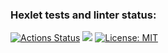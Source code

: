 ### Hexlet tests and linter status:
[![Actions Status](https://github.com/arctikbear/php-project-lvl1/workflows/hexlet-check/badge.svg)](https://github.com/arctikbear/php-project-lvl1/actions)
<a href="https://codeclimate.com/github/codeclimate/codeclimate/maintainability"><img src="https://api.codeclimate.com/v1/badges/a99a88d28ad37a79dbf6/maintainability" /></a>
[![License: MIT](https://img.shields.io/badge/License-MIT-yellow.svg)](https://opensource.org/licenses/MIT)
